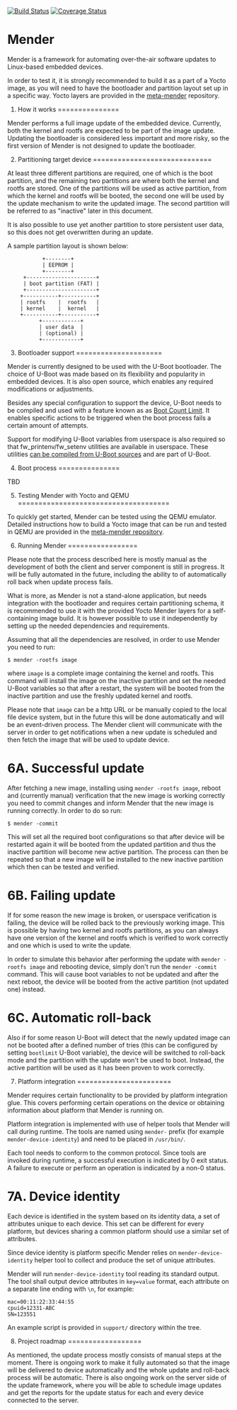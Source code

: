 [![Build Status](https://travis-ci.org/mendersoftware/mender.svg?branch=master)](https://travis-ci.org/mendersoftware/mender)
[![Coverage Status](https://coveralls.io/repos/github/mendersoftware/mender/badge.svg?branch=master)](https://coveralls.io/github/mendersoftware/mender?branch=master)

# Mender

Mender is a framework for automating over-the-air software updates to
Linux-based embedded devices.

In order to test it, it is strongly recommended to build it as a part
of a Yocto image, as you will need to have the bootloader and
partition layout set up in a specific way.  Yocto layers are provided
in the
[meta-mender](https://www.github.com/mendersoftware/meta-mender)
repository.

1. How it works
===============

Mender performs a full image update of the embedded device. Currently,
both the kernel and rootfs are expected to be part of the image
update. Updating the bootloader is considered less important and more
risky, so the first version of Mender is not designed to update the
bootloader.


2. Partitioning target device
=============================

At least three different partitions are required, one of which is the
boot partition, and the remaining two partitions are where both the
kernel and rootfs are stored. One of the partitions will be used as
active partition, from which the kernel and rootfs will be booted, the
second one will be used by the update mechanism to write the updated
image. The second partition will be referred to as "inactive" later in
this document.

It is also possible to use yet another partition to store persistent
user data, so this does not get overwritten during an update.

A sample partition layout is shown below:

```
           +--------+
           | EEPROM |
           +--------+
     +----------------------+
     | boot partition (FAT) |
     +----------------------+
    +-----------+-----------+
    | rootfs    |  rootfs   |
    | kernel    |  kernel   |
    +-----------+-----------+
          +------------+
          | user data  |
          | (optional) |
          +------------+
```

3. Bootloader support
=====================

Mender is currently designed to be used with the U-Boot
bootloader. The choice of U-Boot was made based on its flexibility and
popularity in embedded devices. It is also open source, which enables
any required modifications or adjustments.

Besides any special configuration to support the device, U-Boot needs
to be compiled and used with a feature known as as
[Boot Count Limit](http://www.denx.de/wiki/view/DULG/UBootBootCountLimit). It
enables specific actions to be triggered when the boot process fails a
certain amount of attempts.

Support for modifying U-Boot variables from userspace is also required
so that fw_printenv/fw_setenv utilities are available in
userspace. These utilities
[can be compiled from U-Boot sources](http://www.denx.de/wiki/view/DULG/HowCanIAccessUBootEnvironmentVariablesInLinux)
and are part of U-Boot.



4. Boot process
===============

TBD



5. Testing Mender with Yocto and QEMU
=====================================

To quickly get started, Mender can be tested using the QEMU emulator.
Detailed instructions how to build a Yocto image that can be run and
tested in QEMU are provided in the
[meta-mender repository](https://www.github.com/mendersoftware/meta-mender).


6. Running Mender
=================

Please note that the process described here is mostly manual as the
development of both the client and server component is still in
progress.  It will be fully automated in the future, including the
ability to of automatically roll back when update process fails.

What is more, as Mender is not a stand-alone application, but needs
integration with the bootloader and requires certain partitioning
schema, it is recommended to use it with the provided Yocto Mender
layers for a self-containing image build. It is however possible to
use it independently by setting up the needed dependencies and
requirements.

Assuming that all the dependencies are resolved, in order to use
Mender you need to run:

    $ mender -rootfs image

where `image` is a complete image containing the kernel and
rootfs. This command will install the image on the inactive partition
and set the needed U-Boot variables so that after a restart, the
system will be booted from the inactive partition and use the freshly
updated kernel and rootfs.

Please note that `image` can be a http URL or be manually copied to
the local file device system, but in the future this will be done
automatically and will be an event-driven process. The Mender client
will communicate with the server in order to get notifications when a
new update is scheduled and then fetch the image that will be used to
update device.


6A. Successful update
=====================

After fetching a new image, installing using `mender -rootfs image`,
reboot and (currently manual) verification that the new image is
working correctly you need to commit changes and inform Mender that
the new image is running correctly. In order to do so run:

    $ mender -commit

This will set all the required boot configurations so that after
device will be restarted again it will be booted from the updated
partition and thus the inactive partition will become new active
partition.  The process can then be repeated so that a new image will
be installed to the new inactive partition which then can be tested
and verified.

6B. Failing update
==================

If for some reason the new image is broken, or userspace verification
is failing, the device will be rolled back to the previously working
image. This is possible by having two kernel and rootfs partitions, as
you can always have one version of the kernel and rootfs which is
verified to work correctly and one which is used to write the update.

In order to simulate this behavior after performing the update with
`mender -rootfs image` and rebooting device, simply don't run the
`mender -commit` command. This will cause boot variables to not be
updated and after the next reboot, the device will be booted from the
active partition (not updated one) instead.

6C. Automatic roll-back
=======================

Also if for some reason U-Boot will detect that the newly updated
image can not be booted after a defined number of tries (this can be
configured by setting `bootlimit` U-Boot variable), the device will be
switched to roll-back mode and the partition with the update won't be
used to boot. Instead, the active partition will be used as it has
been proven to work correctly.

7. Platform integration
=======================

Mender requires certain functionality to be provided by platform
integration glue. This covers performing certain operations on the
device or obtaining information about platform that Mender is running
on.

Platform integration is implemented with use of helper tools that
Mender will call during runtime. The tools are named using `mender-`
prefix (for example `mender-device-identity`) and need to be placed
in `/usr/bin/`.

Each tool needs to conform to the common protocol. Since tools are
invoked during runtime, a successful execution is indicated by 0 exit
status. A failure to execute or perform an operation is indicated by a
non-0 status.

7A. Device identity
===================

Each device is identified in the system based on its identity data, a
set of attributes unique to each device. This set can be different for
every platform, but devices sharing a common platform should use a
similar set of attributes.

Since device identity is platform specific Mender relies on
`mender-device-identity` helper tool to collect and produce the set of
unique attributes.

Mender will run `mender-device-identity` tool reading its standard
output. The tool shall output device attributes in `key=value` format,
each attribute on a separate line ending with `\n`, for example:

```
mac=00:11:22:33:44:55
cpuid=12331-ABC
SN=123551
```

An example script is provided in `support/` directory within the
tree.

8. Project roadmap
==================

As mentioned, the update process mostly consists of manual steps at
the moment. There is ongoing work to make it fully automated so that
the image will be delivered to device automatically and the whole
update and roll-back process will be automatic.  There is also ongoing
work on the server side of the update framework, where you will be
able to schedule image updates and get the reports for the update
status for each and every device connected to the server.
